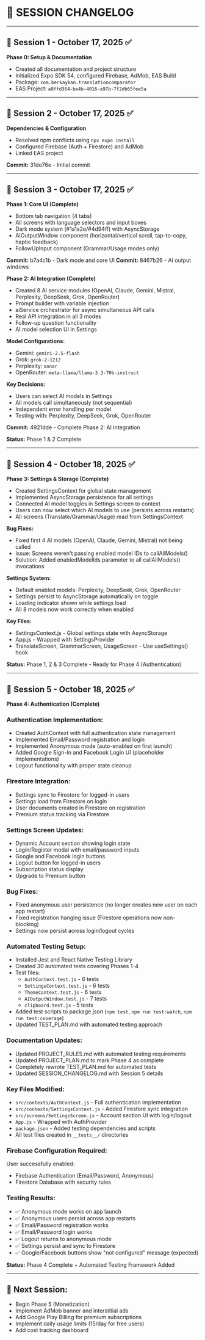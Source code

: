# 📝 SESSION CHANGELOG

---

## 📅 **Session 1** - October 17, 2025 ✅

**Phase 0: Setup & Documentation**
- Created all documentation and project structure
- Initialized Expo SDK 54, configured Firebase, AdMob, EAS Build
- Package: `com.berkaykan.translationcomparator`
- EAS Project: `a8ffd364-be4b-4016-a97b-7f2db65fee5a`

---

## 📅 **Session 2** - October 17, 2025 ✅

**Dependencies & Configuration**
- Resolved npm conflicts using `npx expo install`
- Configured Firebase (Auth + Firestore) and AdMob
- Linked EAS project

**Commit:** 31de76e - Initial commit

---

## 📅 **Session 3** - October 17, 2025 ✅

**Phase 1: Core UI (Complete)**
- Bottom tab navigation (4 tabs)
- All screens with language selectors and input boxes
- Dark mode system (#1a1a2e/#4d94ff) with AsyncStorage
- AIOutputWindow component (horizontal/vertical scroll, tap-to-copy, haptic feedback)
- FollowUpInput component (Grammar/Usage modes only)

**Commit:** b7a4c1b - Dark mode and core UI
**Commit:** 8467b26 - AI output windows

**Phase 2: AI Integration (Complete)**
- Created 8 AI service modules (OpenAI, Claude, Gemini, Mistral, Perplexity, DeepSeek, Grok, OpenRouter)
- Prompt builder with variable injection
- aiService orchestrator for async simultaneous API calls
- Real API integration in all 3 modes
- Follow-up question functionality
- AI model selection UI in Settings

**Model Configurations:**
- Gemini: `gemini-2.5-flash`
- Grok: `grok-2-1212`
- Perplexity: `sonar`
- OpenRouter: `meta-llama/llama-3.3-70b-instruct`

**Key Decisions:**
- Users can select AI models in Settings
- All models call simultaneously (not sequential)
- Independent error handling per model
- Testing with: Perplexity, DeepSeek, Grok, OpenRouter

**Commit:** 4921dde - Complete Phase 2: AI Integration

**Status:** Phase 1 & 2 Complete

---

## 📅 **Session 4** - October 18, 2025 ✅

**Phase 3: Settings & Storage (Complete)**
- Created SettingsContext for global state management
- Implemented AsyncStorage persistence for all settings
- Connected AI model toggles in Settings screen to context
- Users can now select which AI models to use (persists across restarts)
- All screens (Translate/Grammar/Usage) read from SettingsContext

**Bug Fixes:**
- Fixed first 4 AI models (OpenAI, Claude, Gemini, Mistral) not being called
- Issue: Screens weren't passing enabled model IDs to callAllModels()
- Solution: Added enabledModelIds parameter to all callAllModels() invocations

**Settings System:**
- Default enabled models: Perplexity, DeepSeek, Grok, OpenRouter
- Settings persist to AsyncStorage automatically on toggle
- Loading indicator shown while settings load
- All 8 models now work correctly when enabled

**Key Files:**
- SettingsContext.js - Global settings state with AsyncStorage
- App.js - Wrapped with SettingsProvider
- TranslateScreen, GrammarScreen, UsageScreen - Use useSettings() hook

**Status:** Phase 1, 2 & 3 Complete - Ready for Phase 4 (Authentication)

---

## 📅 **Session 5** - October 18, 2025 ✅

**Phase 4: Authentication (Complete)**

### **Authentication Implementation:**
- Created AuthContext with full authentication state management
- Implemented Email/Password registration and login
- Implemented Anonymous mode (auto-enabled on first launch)
- Added Google Sign-In and Facebook Login UI (placeholder implementations)
- Logout functionality with proper state cleanup

### **Firestore Integration:**
- Settings sync to Firestore for logged-in users
- Settings load from Firestore on login
- User documents created in Firestore on registration
- Premium status tracking via Firestore

### **Settings Screen Updates:**
- Dynamic Account section showing login state
- Login/Register modal with email/password inputs
- Google and Facebook login buttons
- Logout button for logged-in users
- Subscription status display
- Upgrade to Premium button

### **Bug Fixes:**
- Fixed anonymous user persistence (no longer creates new user on each app restart)
- Fixed registration hanging issue (Firestore operations now non-blocking)
- Settings now persist across login/logout cycles

### **Automated Testing Setup:**
- Installed Jest and React Native Testing Library
- Created 30 automated tests covering Phases 1-4
- Test files:
  - `AuthContext.test.js` - 6 tests
  - `SettingsContext.test.js` - 6 tests
  - `ThemeContext.test.js` - 6 tests
  - `AIOutputWindow.test.js` - 7 tests
  - `clipboard.test.js` - 5 tests
- Added test scripts to package.json (`npm test`, `npm run test:watch`, `npm run test:coverage`)
- Updated TEST_PLAN.md with automated testing approach

### **Documentation Updates:**
- Updated PROJECT_RULES.md with automated testing requirements
- Updated PROJECT_PLAN.md to mark Phase 4 as complete
- Completely rewrote TEST_PLAN.md for automated tests
- Updated SESSION_CHANGELOG.md with Session 5 details

### **Key Files Modified:**
- `src/contexts/AuthContext.js` - Full authentication implementation
- `src/contexts/SettingsContext.js` - Added Firestore sync integration
- `src/screens/SettingsScreen.js` - Account section UI with login/logout
- `App.js` - Wrapped with AuthProvider
- `package.json` - Added testing dependencies and scripts
- All test files created in `__tests__/` directories

### **Firebase Configuration Required:**
User successfully enabled:
- Firebase Authentication (Email/Password, Anonymous)
- Firestore Database with security rules

### **Testing Results:**
- ✅ Anonymous mode works on app launch
- ✅ Anonymous users persist across app restarts
- ✅ Email/Password registration works
- ✅ Email/Password login works
- ✅ Logout returns to anonymous mode
- ✅ Settings persist and sync to Firestore
- ✅ Google/Facebook buttons show "not configured" message (expected)

**Status:** Phase 4 Complete + Automated Testing Framework Added

---

## 🔄 **Next Session:**
- Begin Phase 5 (Monetization)
- Implement AdMob banner and interstitial ads
- Add Google Play Billing for premium subscriptions
- Implement daily usage limits (15/day for free users)
- Add cost tracking dashboard
